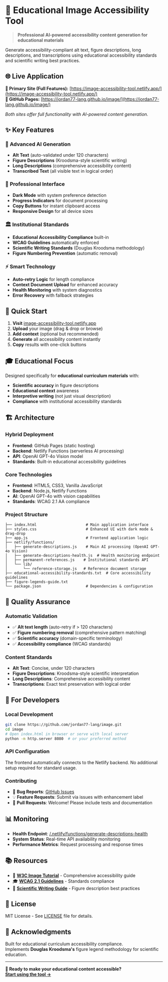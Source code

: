# 🎯 Educational Image Accessibility Tool

> **Professional AI-powered accessibility content generation for educational materials**

Generate accessibility-compliant alt text, figure descriptions, long descriptions, and transcriptions using educational accessibility standards and scientific writing best practices.

## 🌐 Live Application

**🚀 Primary Site (Full Features):** [https://image-accessibility-tool.netlify.app/](https://image-accessibility-tool.netlify.app/)  
**📱 GitHub Pages:** [https://jordan77-lang.github.io/image/](https://jordan77-lang.github.io/image/)

*Both sites offer full functionality with AI-powered content generation.*

## ✨ Key Features

### 🤖 **Advanced AI Generation**
- **Alt Text** (auto-validated under 120 characters)
- **Figure Descriptions** (Kroodsma-style scientific writing)
- **Long Descriptions** (comprehensive accessibility content)
- **Transcribed Text** (all visible text in logical order)

### 🎨 **Professional Interface**
- **Dark Mode** with system preference detection
- **Progress Indicators** for document processing
- **Copy Buttons** for instant clipboard access
- **Responsive Design** for all device sizes

### 🏛️ **Institutional Standards**
- **Educational Accessibility Compliance** built-in
- **WCAG Guidelines** automatically enforced
- **Scientific Writing Standards** (Douglas Kroodsma methodology)
- **Figure Numbering Prevention** (automatic removal)

### ⚡ **Smart Technology**
- **Auto-retry Logic** for length compliance
- **Context Document Upload** for enhanced accuracy
- **Health Monitoring** with system diagnostics
- **Error Recovery** with fallback strategies

## 🚀 Quick Start

1. **Visit** [image-accessibility-tool.netlify.app](https://image-accessibility-tool.netlify.app/)
2. **Upload** your image (drag & drop or browse)
3. **Add context** (optional but recommended)
4. **Generate** all accessibility content instantly
5. **Copy** results with one-click buttons

## 🎓 Educational Focus

Designed specifically for **educational curriculum materials** with:
- **Scientific accuracy** in figure descriptions
- **Educational context** awareness
- **Interpretive writing** (not just visual description)
- **Compliance** with institutional accessibility standards

## 🏗️ Architecture

### **Hybrid Deployment**
- **Frontend**: GitHub Pages (static hosting)
- **Backend**: Netlify Functions (serverless AI processing)
- **API**: OpenAI GPT-4o Vision model
- **Standards**: Built-in educational accessibility guidelines

### **Core Technologies**
- **Frontend**: HTML5, CSS3, Vanilla JavaScript
- **Backend**: Node.js, Netlify Functions
- **AI**: OpenAI GPT-4o with vision capabilities
- **Standards**: WCAG 2.1 AA compliance

### **Project Structure**
```
├── index.html                      # Main application interface
├── styles.css                      # Enhanced UI with dark mode & drag-drop
├── app.js                          # Frontend application logic
├── netlify/functions/
│   ├── generate-descriptions.js    # Main AI processing (OpenAI GPT-4o Vision)
│   ├── generate-descriptions-health.js  # Health monitoring endpoint
│   ├── permanent-references.js    # Institutional standards API
│   └── lib/
│       └── reference-storage.js   # Reference document storage
├── educational-accessibility-standards.txt  # Core accessibility guidelines
├── figure-legends-guide.txt
└── package.json                    # Dependencies & configuration
```

## 🎯 Quality Assurance

### **Automatic Validation**
- ✅ **Alt text length** (auto-retry if > 120 characters)
- ✅ **Figure numbering removal** (comprehensive pattern matching)
- ✅ **Scientific accuracy** (domain-specific terminology)
- ✅ **Accessibility compliance** (WCAG standards)

### **Content Standards**
- **Alt Text**: Concise, under 120 characters
- **Figure Descriptions**: Kroodsma-style scientific interpretation
- **Long Descriptions**: Comprehensive accessibility content
- **Transcriptions**: Exact text preservation with logical order

## 🔧 For Developers

### **Local Development**
```bash
git clone https://github.com/jordan77-lang/image.git
cd image
# Open index.html in browser or serve with local server
python -m http.server 8080  # or your preferred method
```

### **API Configuration**
The frontend automatically connects to the Netlify backend. No additional setup required for standard usage.

### **Contributing**
- 🐛 **Bug Reports**: [GitHub Issues](https://github.com/jordan77-lang/image/issues)
- 💡 **Feature Requests**: Submit via issues with enhancement label
- 🔧 **Pull Requests**: Welcome! Please include tests and documentation

## 📊 Monitoring

- **Health Endpoint**: [/.netlify/functions/generate-descriptions-health](https://image-accessibility-tool.netlify.app/.netlify/functions/generate-descriptions-health)
- **System Status**: Real-time API availability monitoring
- **Performance Metrics**: Request processing and response times

## 📚 Resources

- 📖 **[W3C Image Tutorial](https://www.w3.org/WAI/tutorials/images/)** - Comprehensive accessibility guide
- 🎓 **[WCAG 2.1 Guidelines](https://www.w3.org/WAI/WCAG21/Understanding/non-text-content.html)** - Standards compliance
- 🔬 **[Scientific Writing Guide](https://www.nature.com/articles/d41586-019-02918-5)** - Figure description best practices

## 📄 License

MIT License - See [LICENSE](LICENSE) file for details.

## 🤝 Acknowledgments

Built for educational curriculum accessibility compliance.  
Implements **Douglas Kroodsma's** figure legend methodology for scientific education.

---

**🎯 Ready to make your educational content accessible?**  
**[Start using the tool →](https://image-accessibility-tool.netlify.app/)**
